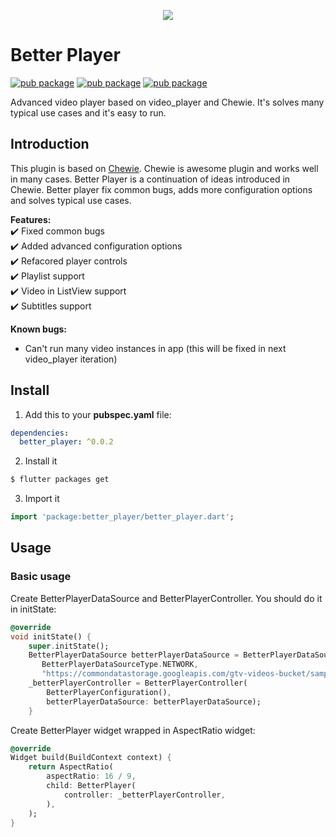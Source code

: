 <p align="center">
<img src="https://raw.githubusercontent.com/jhomlala/betterplayer/master/media/logo.png">
</p>

# Better Player

[![pub package](https://img.shields.io/pub/v/better_player.svg)](https://pub.dartlang.org/packages/better_player)
[![pub package](https://img.shields.io/github/license/jhomlala/betterplayer.svg?style=flat)](https://github.com/jhomlala/betterplayer)
[![pub package](https://img.shields.io/badge/platform-flutter-blue.svg)](https://github.com/jhomlala/betterplayer)

Advanced video player based on video_player and Chewie. It's solves many typical use cases and it's easy to run.

## Introduction
This plugin is based on [Chewie](https://github.com/brianegan/chewie). Chewie is awesome plugin and works well in many cases. Better Player is a continuation of ideas introduced in Chewie. Better player fix common bugs, adds more configuration options and solves typical use cases. 

**Features:**  
✔️ Fixed common bugs  
✔️ Added advanced configuration options  
✔️ Refacored player controls  
✔️ Playlist support  
✔️ Video in ListView support  
✔️ Subtitles support  

**Known bugs:**  
- Can't run many video instances in app (this will be fixed in next video_player iteration)  

## Install

1. Add this to your **pubspec.yaml** file:

```yaml
dependencies:
  better_player: ^0.0.2
```

2. Install it

```bash
$ flutter packages get
```

3. Import it

```dart
import 'package:better_player/better_player.dart';
```

## Usage
### Basic usage

Create BetterPlayerDataSource and BetterPlayerController. You should do it in initState:
```dart
@override
void initState() {
	super.initState();
	BetterPlayerDataSource betterPlayerDataSource = BetterPlayerDataSource(
       BetterPlayerDataSourceType.NETWORK,
       "https://commondatastorage.googleapis.com/gtv-videos-bucket/sample/BigBuckBunny.mp4");
	_betterPlayerController = BetterPlayerController(
        BetterPlayerConfiguration(),
        betterPlayerDataSource: betterPlayerDataSource);
	}
````

Create BetterPlayer widget wrapped in AspectRatio widget:
```dart
@override
Widget build(BuildContext context) {
	return AspectRatio(
		aspectRatio: 16 / 9,
		child: BetterPlayer(
			controller: _betterPlayerController,
		),
	);
}
```



